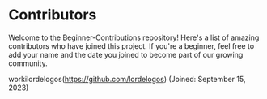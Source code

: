 # Contributors

Welcome to the Beginner-Contributions repository! Here's a list of amazing contributors who have joined this project. If you're a beginner, feel free to add your name and the date you joined to become part of our growing community.

<!-- FORMAT -->
<!--
- [@username](https://github.com/username) (Joined: Month Day, Year)
 -->
<!-- CONTRIBUTORS -->

workilordelogos(https://github.com/lordelogos) (Joined: September 15, 2023)
